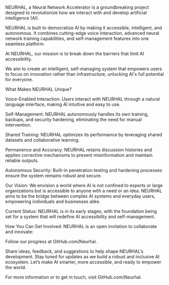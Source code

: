 NEURHAL, a Neural Network Accelerator is a groundbreaking project designed to revolutionize how we interact with and develop artificial intelligence (AI). 

NEURHAL is built to democratize AI by making it accessible, intelligent, and autonomous. It combines cutting-edge voice interaction, advanced neural network training capabilities, and self-management features into one seamless platform.

At NEURHAL, our mission is to break down the barriers that limit AI accessibility. 

We aim to create an intelligent, self-managing system that empowers users to focus on innovation rather than infrastructure, unlocking AI's full potential for everyone.

What Makes NEURHAL Unique?

Voice-Enabled Interaction:
Users interact with NEURHAL through a natural language interface, making AI intuitive and easy to use.

Self-Management:
NEURHAL autonomously handles its own training, backups, and security hardening, eliminating the need for manual intervention.

Shared Training:
NEURHAL optimizes its performance by leveraging shared datasets and collaborative learning.

Permanence and Accuracy:
NEURHAL retains discussion histories and applies corrective mechanisms to prevent misinformation and maintain reliable outputs.

Autonomous Security:
Built-in penetration testing and hardening processes ensure the system remains robust and secure.

Our Vision:
We envision a world where AI is not confined to experts or large organizations but is accessible to anyone with a need or an idea. NEURHAL aims to be the bridge between complex AI systems and everyday users, empowering individuals and businesses alike.

Current Status:
NEURHAL is in its early stages, with the foundation being set for a system that will redefine AI accessibility and self-management.

How You Can Get Involved:
NEURHAL is an open invitation to collaborate and innovate:

Follow our progress at GitHub.com/Neurhal.

Share ideas, feedback, and suggestions to help shape NEURHAL’s development.
Stay tuned for updates as we build a robust and inclusive AI ecosystem.
Let’s make AI smarter, more accessible, and ready to empower the world.

For more information or to get in touch, visit GitHub.com/Neurhal.
